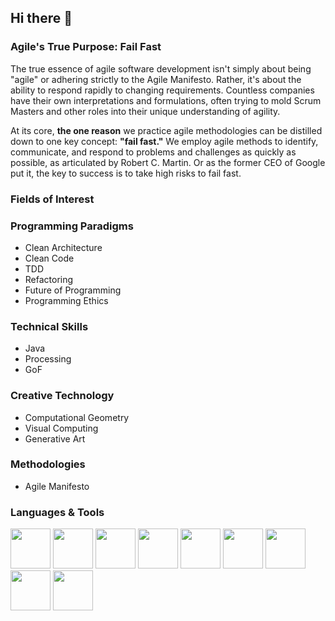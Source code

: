 ## Hi there 👋

### Agile's True Purpose: Fail Fast

The true essence of agile software development isn't simply about being "agile" or adhering strictly to the Agile Manifesto. Rather, it's about the ability to respond rapidly to changing requirements. Countless companies have their own interpretations and formulations, often trying to mold Scrum Masters and other roles into their unique understanding of agility.

At its core, **the one reason** we practice agile methodologies can be distilled down to one key concept: **"fail fast."** We employ agile methods to identify, communicate, and respond to problems and challenges as quickly as possible, as articulated by Robert C. Martin. Or as the former CEO of Google put it, the key to success is to take high risks to fail fast.

### Fields of Interest

### Programming Paradigms
* Clean Architecture
* Clean Code
* TDD
* Refactoring
* Future of Programming
* Programming Ethics

### Technical Skills
* Java
* Processing
* GoF

### Creative Technology
* Computational Geometry
* Visual Computing
* Generative Art

### Methodologies
* Agile Manifesto

### Languages & Tools
<p align="left">
  <img src="https://cdn.jsdelivr.net/gh/devicons/devicon@latest/icons/java/java-original.svg" width="64" height="64" />
  <img src="https://cdn.jsdelivr.net/gh/devicons/devicon@latest/icons/processing/processing-original.svg" width="64" height="64" />
  <img src="https://cdn.jsdelivr.net/gh/devicons/devicon@latest/icons/p5js/p5js-original.svg" width="64" height="64" />
  <img src="https://cdn.jsdelivr.net/gh/devicons/devicon@latest/icons/maven/maven-original.svg" width="64" height="64" />
  <img src="https://cdn.jsdelivr.net/gh/devicons/devicon@latest/icons/eclipse/eclipse-original.svg" width="64" height="64" />
  <img src="https://cdn.jsdelivr.net/gh/devicons/devicon@latest/icons/git/git-original.svg" width="64" height="64" />
  <img src="https://cdn.jsdelivr.net/gh/devicons/devicon@latest/icons/github/github-original.svg" width="64" height="64" />
  <img src="https://cdn.jsdelivr.net/gh/devicons/devicon@latest/icons/inkscape/inkscape-original.svg" width="64" height="64" />
  <img src="https://cdn.jsdelivr.net/gh/devicons/devicon@latest/icons/blender/blender-original.svg" width="64" height="64" />
</p>

<!--
**ArtifactForms/ArtifactForms** is a ✨ _special_ ✨ repository because its `README.md` (this file) appears on your GitHub profile.

Here are some ideas to get you started:

- 🔭 I’m currently working on ...
- 🌱 I’m currently learning ...
- 👯 I’m looking to collaborate on ...
- 🤔 I’m looking for help with ...
- 💬 Ask me about ...
- 📫 How to reach me: ...
- 😄 Pronouns: ...
- ⚡ Fun fact: ...
-->
